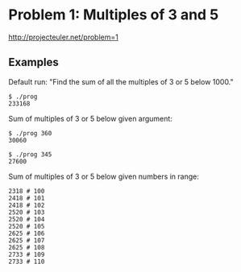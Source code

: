 # Problem 1:   Multiples of 3 and 5

http://projecteuler.net/problem=1


## Examples

Default run: "Find the sum of all the multiples of 3 or 5 below 1000."


```
$ ./prog
233168
```

Sum of multiples of 3 or 5 below given argument:

```
$ ./prog 360
30060
```


```
$ ./prog 345
27600
```

Sum of multiples of 3 or 5 below given numbers in range:

```
2318 # 100
2418 # 101
2418 # 102
2520 # 103
2520 # 104
2520 # 105
2625 # 106
2625 # 107
2625 # 108
2733 # 109
2733 # 110
```
